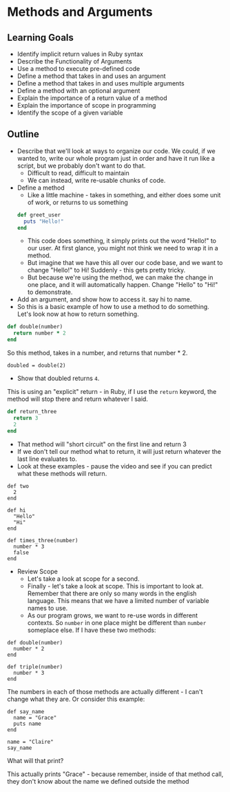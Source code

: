 # Methods and Arguments

## Learning Goals

+ Identify implicit return values in Ruby syntax
+ Describe the Functionality of Arguments
+ Use a method to execute pre-defined code
+ Define a method that takes in and uses an argument
+ Define a method that takes in and uses multiple  arguments
+ Define a method with an optional argument
+ Explain the importance of a return value of a method
+ Explain the importance of scope in programming
+ Identify the scope of a given variable
 
## Outline

+ Describe that we'll look at ways to organize our code. We could, if we wanted to, write our whole program just in order and have it run like a script, but we probably don't want to do that.
  + Difficult to read, difficult to maintain
  + We can instead, write re-usable chunks of code. 
+ Define a method
  + Like a little machine - takes in something, and either does some unit of work, or returns to us something
  ```ruby
  def greet_user
    puts "Hello!"
  end
  ```
  + This code does something, it simply prints out the word "Hello!" to our user. At first glance, you might not think we need to wrap it in a method.
  + But imagine that we have this all over our code base, and we want to change "Hello!" to Hi! Suddenly - this gets pretty tricky. 
  + But because we're using the method, we can make the change in one place, and it will automatically happen. Change "Hello" to "Hi!" to demonstrate.
+ Add an argument, and show how to access it. say hi to name.  
+ So this is a basic example of how to use a method to do something. Let's look now at how to return something. 
```ruby
def double(number)
  return number * 2
end
```
So this method, takes in a number, and returns that number * 2. 

```
doubled = double(2)
```
+ Show that doubled returns `4`. 

This is using an "explicit" return - in Ruby, if I use the `return` keyword, the method will stop there and return whatever I said. 
```ruby
def return_three
  return 3
  2
end
```
+ That method will "short circuit" on the first line and return 3
+ If we don't tell our method what to return, it will just return whatever the last line evaluates to. 
+ Look at these examples - pause the video and see if you can predict what these methods will return.
```
def two
  2
end

def hi
  "Hello"
  "Hi"
end

def times_three(number)
  number * 3
  false
end 
```
+ Review Scope
  + Let's take a look at scope for a second. 
  + Finally - let's take a look at scope. This is important to look at. Remember that there are only so many words in the english language. This means that we have a limited number of variable names to use. 
  + As our program grows, we want to re-use words in different contexts. So `number` in one place might be different than `number` someplace else. If I have these two methods:

```
def double(number)
  number * 2
end

def triple(number)
  number * 3
end
```

The numbers in each of those methods are actually different - I can't change what they are. Or consider this example:

```
def say_name
  name = "Grace"
  puts name
end

name = "Claire"
say_name
```

What will that print?  

This actually prints "Grace" - because remember, inside of that method call, they don't know about the name we defined outside the method
